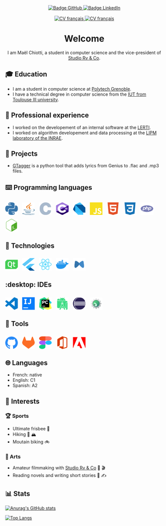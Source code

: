 <div align="center">
    <a href="https://github.com/maelchiotti/">
        <img src="https://img.shields.io/badge/GitHub-maelchiotti-161b22?logo=github&logoColor=white&style=for-the-badge" alt="Badge GitHub">
    </a>
    <a href="https://www.linkedin.com/in/maelchiotti/">
        <img src="https://img.shields.io/badge/LinkedIn-maelchiotti-0a66c2?logo=linkedin&logoColor=white&style=for-the-badge" alt="Badge LinkedIn">
    </a>
    <br /><br />
    <a href="cv/CV fr.pdf">
        <img src="https://img.shields.io/badge/CV-Français-d6be9d?labelColor=122d42&style=for-the-badge" alt="CV français">
    </a>
    <a href="cv/CV en.pdf">
        <img src="https://img.shields.io/badge/CV-English-d6be9d?labelColor=122d42&style=for-the-badge" alt="CV français">
    </a>
</div>

<div align="center">

# Welcome

I am Maël Chiotti, a student in computer science and the vice-president of [Studio Rv & Co](https://rvandco.fr/).

</div>

## :mortar_board: Education

- I am a student in computer science at [Polytech Grenoble](https://www.polytech-grenoble.fr/).
- I have a technical degree in computer science from the [IUT from Toulouse III university](https://iut.univ-tlse3.fr/informatique/).

## :briefcase: Professional experience

- I worked on the developement of an internal software at the [LERTI](https://www.lerti.fr/).
- I worked on algorithm developement and data processing at the [LIPM laboratory of the INRAE](https://www.inrae.fr/).

## :dart: Projects

- [GTagger](https://github.com/maelchiotti/GTagger) is a python tool that adds lyrics from Genius to .flac and .mp3 files.

## :keyboard: Programming languages

<div>
    <img src="icons/python.svg" width="40px" height="40px" style="margin:10px 10px 0px 0px" alt="Logo Python">
    <img src="icons/java.svg" width="40px" height="40px" style="margin:10px 10px 0px 0px" alt="Logo Java">
    <img src="icons/c.svg" width="40px" height="40px" style="margin:10px 10px 0px 0px" alt="Logo C">
    <img src="icons/c_sharp.svg" width="40px" height="40px" style="margin:10px 10px 0px 0px" alt="Logo C#">
    <img src="icons/dart.svg" width="40px" height="40px" style="margin:10px 10px 0px 0px" alt="Logo Dart">
    <img src="icons/javascript.svg" width="40px" height="40px" style="margin:10px 10px 0px 0px" alt="Logo JavaScript">
    <img src="icons/html.svg" width="40px" height="40px" style="margin:10px 10px 0px 0px" alt="Logo HTML">
    <img src="icons/css.svg" width="40px" height="40px" style="margin:10px 10px 0px 0px" alt="Logo CSS">
    <img src="icons/php.svg" width="40px" height="40px" style="margin:10px 10px 0px 0px" alt="Logo PHP">
    <img src="icons/bash.svg" width="40px" height="40px" style="margin:10px 10px 0px 0px" alt="Logo Bash">
</div>

## :wrench: Technologies

<div>
    <img src="icons/qt.svg" width="40px" height="40px" style="margin:10px 10px 0px 0px" alt="Logo Qt">
    <img src="icons/flutter.svg" width="40px" height="40px" style="margin:10px 10px 0px 0px" alt="Logo Flutter">
    <img src="icons/react.svg" width="40px" height="40px" style="margin:10px 10px 0px 0px" alt="Logo React">
    <img src="icons/docker.svg" width="40px" height="40px" style="margin:10px 10px 0px 0px" alt="Logo Docker">
    <img src="icons/jhipster.svg" width="40px" height="40px" style="margin:10px 10px 0px 0px" alt="Logo JHipster">
</div>

## :desktop: IDEs

<div>
    <img src="icons/visual_studio_code.svg" width="40px" height="40px" style="margin:10px 10px 0px 0px" alt="Logo Visual Studio Code">
    <img src="icons/intellij_idea.svg" width="40px" height="40px" style="margin:10px 10px 0px 0px" alt="Logo IntelliJ IDEA">
    <img src="icons/pycharm.svg" width="40px" height="40px" style="margin:10px 10px 0px 0px" alt="Logo PyCharm">
    <img src="icons/android_studio.svg" width="40px" height="40px" style="margin:10px 10px 0px 0px" alt="Logo Android Studio">
    <img src="icons/eclipse.svg" width="40px" height="40px" style="margin:10px 10px 0px 0px" alt="Logo Eclipse">
    <img src="icons/kdevelop.svg" width="40px" height="40px" style="margin:10px 10px 0px 0px" alt="Logo KDevelop">
</div>

## :toolbox: Tools

<div>
    <img src="icons/github.svg" width="40px" height="40px" style="margin:10px 10px 0px 0px" alt="Logo GitHub">
    <img src="icons/gitlab.svg" width="40px" height="40px" style="margin:10px 10px 0px 0px" alt="Logo GitLab">
    <img src="icons/figma.svg" width="40px" height="40px" style="margin:10px 10px 0px 0px" alt="Logo Figma">
    <img src="icons/microsoft_office.svg" width="40px" style="margin:10px 10px 0px 0px" height="40px" alt="Logo Microsoft Office">
    <img src="icons/adobe.svg" width="40px" height="40px" style="margin:10px 10px 0px 0px" alt="Logo Adobe">
</div>

## :globe_with_meridians: Languages

- French: native
- English: C1
- Spanish: A2

## :heartbeat: Interests

### :trophy: Sports

- Ultimate frisbee :flying_disc:
- Hiking :hiking_boot: :mountain_snow:
- Moutain biking :bike:

### :art: Arts

- Amateur filmmaking with [Studio Rv & Co](https://rvandco.fr/) :movie_camera: :clapper:
- Reading novels and writing short stories :book: :writing_hand:

## :bar_chart: Stats

[![Anurag's GitHub stats](https://github-readme-stats.vercel.app/api?username=maelchiotti&show_icons=true&theme=dark)](https://github.com/anuraghazra/github-readme-stats)

[![Top Langs](https://github-readme-stats.vercel.app/api/top-langs/?username=maelchiotti&show_icons=true&theme=dark)](https://github.com/anuraghazra/github-readme-stats)
